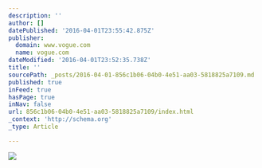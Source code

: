 ```yaml
---
description: ''
author: []
datePublished: '2016-04-01T23:55:42.875Z'
publisher:
  domain: www.vogue.com
  name: vogue.com
dateModified: '2016-04-01T23:52:35.738Z'
title: ''
sourcePath: _posts/2016-04-01-856c1b06-04b0-4e51-aa03-5818825a7109.md
published: true
inFeed: true
hasPage: true
inNav: false
url: 856c1b06-04b0-4e51-aa03-5818825a7109/index.html
_context: 'http://schema.org'
_type: Article

---
```

![](http://media.vogue.com/r/h_660,w_660/2016/03/31/michelle-monaghan.jpg)